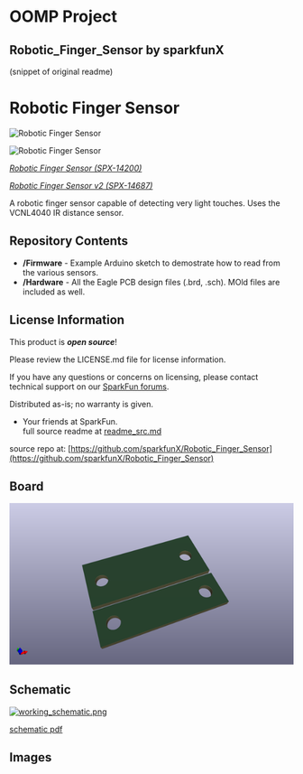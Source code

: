 # OOMP Project  
## Robotic_Finger_Sensor  by sparkfunX  
  
(snippet of original readme)  
  
Robotic Finger Sensor   
========================  
  
![Robotic Finger Sensor](https://cdn.sparkfun.com//assets/parts/1/2/1/4/0/Robotic_Finger_Sensor_04.jpg)  
  
![Robotic Finger Sensor](https://cdn.sparkfun.com/assets/parts/1/2/8/9/2/14687-Robotic_Finger_Sensor_v2-01b.jpg)    
  
[*Robotic Finger Sensor (SPX-14200)*](https://www.sparkfun.com/products/14200)    
  
[*Robotic Finger Sensor v2 (SPX-14687)*](https://www.sparkfun.com/products/14687)  
  
A robotic finger sensor capable of detecting very light touches. Uses the VCNL4040 IR distance sensor.   
  
Repository Contents  
------------------  
  
* **/Firmware** - Example Arduino sketch to demostrate how to read from the various sensors.  
* **/Hardware** - All the Eagle PCB design files (.brd, .sch). MOld files are included as well.   
  
License Information  
-------------------  
  
This product is _**open source**_!   
  
Please review the LICENSE.md file for license information.   
  
If you have any questions or concerns on licensing, please contact technical support on our [SparkFun forums](https://forum.sparkfun.com/viewforum.php?f=152).  
  
Distributed as-is; no warranty is given.  
  
- Your friends at SparkFun.  
  full source readme at [readme_src.md](readme_src.md)  
  
source repo at: [https://github.com/sparkfunX/Robotic_Finger_Sensor](https://github.com/sparkfunX/Robotic_Finger_Sensor)  
## Board  
  
[![working_3d.png](working_3d_600.png)](working_3d.png)  
## Schematic  
  
[![working_schematic.png](working_schematic_600.png)](working_schematic.png)  
  
[schematic pdf](working_schematic.pdf)  
## Images  
